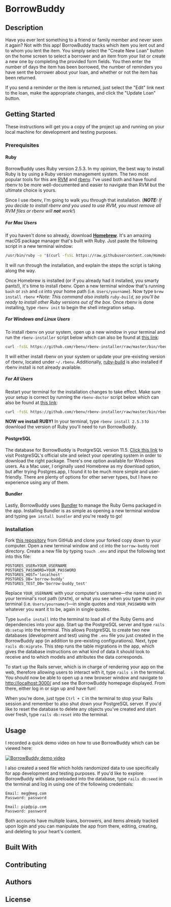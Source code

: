 <!-- This README would normally document whatever steps are necessary to get the
application up and running.

Things you may want to cover:

* Configuration

* Database creation

* Database initialization

* How to run the test suite

* Services (job queues, cache servers, search engines, etc.)

* Deployment instructions

* ... -->

# BorrowBuddy

## Description

Have you ever lent something to a friend or family member and never seen it again? Not with this app! BorrowBuddy tracks which item you lent out and to whom you lent the item. You simply select the "Create New Loan" button on the home screen to select a borrower and an item from your list or create a new one by completing the provided form fields. You then enter the number of days the item has been borrowed, the number of reminders you have sent the borrower about your loan, and whether or not the item has been returned.

If you send a reminder or the item is returned, just select the "Edit" link next to the loan, make the appropriate changes, and click the "Update Loan" button.

## Getting Started

These instructions will get you a copy of the project up and running on your local machine for development and testing purposes.

### Prerequisites

#### Ruby

BorrowBuddy uses Ruby version 2.5.3. In my opinion, the best way to install Ruby is by using a Ruby version management system. The two most popular tools for this are [RVM](https://rvm.io/) and [rbenv](https://github.com/rbenv/rbenv). I've used both and have found rbenv to be more well-documented and easier to navigate than RVM but the ultimate choice is yours.

Since I use rbenv, I'm going to walk you through that installation. (_**NOTE:** If you decide to install rbenv and you used to use RVM, you must remove all RVM files or rbenv will **not** work!_)

##### For Mac Users

If you haven't done so already, download **[Homebrew](https://brew.sh/)**. It's an amazing macOS package manager that's built with Ruby. Just paste the following script in a new terminal window:

```bash
/usr/bin/ruby -e "$(curl -fsSL https://raw.githubusercontent.com/Homebrew/install/master/install)"
```

It will run through the installation, and explain the steps the script is taking along the way.

Once Homebrew is installed (or if you already had it installed, you smarty pants!), it's time to install rbenv. Open a new terminal window that's running `bash` or `zsh` and `cd` into your home path (i.e. `Users/yourname`). Now type `brew install rbenv` _*Note: This command also installs `ruby-build`, so you'll be ready to install other Ruby versions out of the box._ Once rbenv is done installing, type `rbenv init` to begin the shell integration setup.

##### For Windows and Linux Users

To install rbenv on your system, open up a new window in your terminal and run the `rbenv-installer` script below which can also be found at [this link](https://github.com/rbenv/rbenv-installer#rbenv-installer):

```bash
curl -fsSL https://github.com/rbenv/rbenv-installer/raw/master/bin/rbenv-installer | bash
```

It will either install rbenv on your system or update your pre-existing version of rbenv, located under `~/.rbenv`. Additionally, [ruby-build](https://github.com/rbenv/ruby-build) is also installed if rbenv install is not already available.

##### For All Users

Restart your terminal for the installation changes to take effect. Make sure your setup is correct by running the `rbenv-doctor` script below which can also be found at [this link](https://github.com/rbenv/rbenv-installer#rbenv-installer):

```bash
curl -fsSL https://github.com/rbenv/rbenv-installer/raw/master/bin/rbenv-doctor | bash
```

**NOW we install RUBY!** In your terminal, type `rbenv install 2.5.3` to download the version of Ruby you'll need to run BorrowBuddy.

#### PostgreSQL

The database for BorrowBuddy is PostgreSQL version 11.5. [Click this link](https://www.postgresql.org/download/) to visit PostgreSQL's official site and select your operating system in order to download the right package. There's one option available for Windows users. As a Mac user, I originally used Homebrew as my download option, but after trying Postgres.app, I found it to be much more simple and user-friendly. There are plenty of options for other server types, but I have no experience using any of them.

#### Bundler

Lastly, BorrowBuddy uses [Bundler](https://bundler.io/) to manage the Ruby Gems packaged in the app. Installing Bundler is as simple as opening a new terminal window and typing `gem install bundler` and you're ready to go!

### Installation

Fork [this repository](https://github.com/meg-gutshall/borrow-buddy) from GitHub and clone your forked copy down to your computer. Open a new terminal window and `cd` into the `borrow-buddy` root directory. Create a new file by typing `touch .env` and input the following text into this file:

```
POSTGRES_USER=YOUR_USERNAME
POSTGRES_PASSWORD=YOUR_PASSWORD
POSTGRES_HOST='localhost'
POSTGRES_DB='borrow-buddy'
POSTGRES_TEST_DB='borrow-buddy_test'
```

Replace `YOUR_USERNAME` with your computer's username—the name used in your terminal's root path (`$PATH`), or what you see when you type `PWD` in your terminal (i.e. `Users/yourname/`)—in single quotes and `YOUR_PASSWORD` with whatever you want it to be, again in single quotes.

Type `bundle install` into the terminal to load all of the Ruby Gems and dependencies into your app. Start up the PostgreSQL server and type `rails db:setup` into the terminal. This allows PostgreSQL to create two new databases (development and test) using the `.env` file you just created in the BorrowBuddy app (in addition to pre-existing configurations). Next, type `rails db:migrate`. This step runs the table migrations in the app, which gives the database instructions on what kind of data it should look to receive and to which models and attributes the data corresponds.

To start up the Rails server, which is in charge of rendering your app on the web, therefore allowing users to interact with it, type `rails s` in the terminal. You should now be able to open up a new browser window and navigate to [http://localhost:3000/](http://localhost:3000/) and see the BorrowBuddy homepage displayed. From there, either log in or sign up and have fun!

When you're done, just type `Ctrl + C` in the terminal to stop your Rails session and remember to also shut down your PostgreSQL server. If you'd like to reset the database to delete any objects you've created and start over fresh, type `rails db:reset` into the terminal.

## Usage

I recorded a quick demo video on how to use BorrowBuddy which can be viewed here:

[![BorrowBuddy demo video](https://img.youtube.com/vi/44WTSYbJbV8/0.jpg)](https://youtu.be/44WTSYbJbV8)

I also created a seed file which holds randomized data to use specifically for app development and testing purposes. If you'd like to explore BorrowBuddy with data preloaded into the database, type `rails db:seed` in the terminal and log in using one of the following credentials:

```
Email: meg@meg.com
Password: password

Email: pip@pip.com
Password: password
```

Both accounts have multiple loans, borrowers, and items already tracked upon login and you can manipulate the app from there, editing, creating, and deleting to your heart's content.

<!-- ## Tests -->

<!-- Explain how to run the automated tests for this system -->

<!-- ### End to End Tests -->

<!-- Explain what these tests test and why

```
Give an example
``` -->

<!-- ### Coding Style Tests -->

<!-- Explain what these tests test and why

```
Give an example
``` -->

<!-- ## Deployment -->

<!-- Add additional notes about how to deploy this on a live system -->

## Built With

<!-- * [Dropwizard](http://www.dropwizard.io/1.0.2/docs/) - The web framework used
* [Maven](https://maven.apache.org/) - Dependency Management
* [ROME](https://rometools.github.io/rome/) - Used to generate RSS Feeds -->

## Contributing

<!-- Please read [CONTRIBUTING.md](https://gist.github.com/PurpleBooth/b24679402957c63ec426) for details on our code of conduct, and the process for submitting pull requests to us. -->

<!-- ## Versioning -->

<!-- We use [SemVer](http://semver.org/) for versioning. For the versions available, see the [tags on this repository](https://github.com/your/project/tags). -->

## Authors

<!-- * **Billie Thompson** - *Initial work* - [PurpleBooth](https://github.com/PurpleBooth)

See also the list of [contributors](https://github.com/your/project/contributors) who participated in this project. -->

<!-- ## Acknowledgments -->

<!-- * Hat tip to anyone whose code was used
* Inspiration
* etc
* Anything else that seems useful -->

## License

<!-- This project is licensed under the MIT License - see the [LICENSE.md](LICENSE.md) file for details -->
